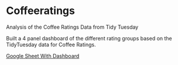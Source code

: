 # Coffeeratings

Analysis of the Coffee Ratings Data from Tidy Tuesday

Built a 4 panel dashboard of the different rating groups
based on the TidyTuesday data for Coffee Ratings.

[Google Sheet With Dashboard](https://docs.google.com/spreadsheets/d/1hvnkdOGuo2zdYHAXlIp7BtDfnaJI51ORfbKsCNVO46Y/edit#gid=209433397)